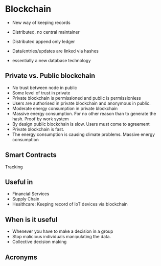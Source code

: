 # Blockchain

- New way of keeping records
- Distributed, no central maintainer
- Distributed append only ledger

- Data/entries/updates are linked via hashes
- essentially a new database technology

## Private vs. Public blockchain

- No trust between node in public
- Some level of trust in private
- Private blockchain is permissioned and public is permissionless
- Users are authorised in private blockchain and anonymous in public.
- Moderate energy consumption in private blockchain
- Massive energy consumption. For no other reason than to generate the hash. Proof by work system
- By design public blockchain is slow. Users must come to agreement
- Private blockchain is fast.
- The energy consumption is causing climate problems. Massive energy consumption

## Smart Contracts

Tracking

## Useful in

- Financial Services
- Supply Chain
- Healthcare: Keeping record of IoT devices via blockchain

## When is it useful

- Whenever you have to make a decision in a group
- Stop malicious individuals manipulating the data.
- Collective decision making

## Acronyms
